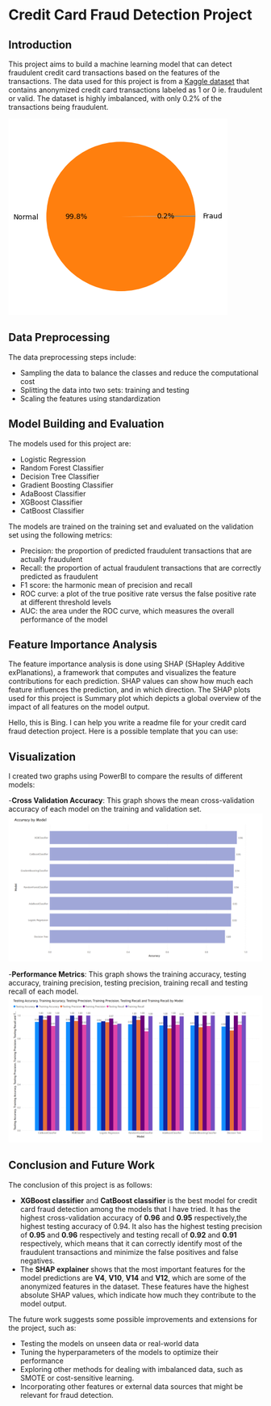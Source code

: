 # Credit Card Fraud Detection Project

## Introduction
This project aims to build a machine learning model that can detect fraudulent credit card transactions based on the features of the transactions. The data used for this project is from a [Kaggle dataset](https://www.kaggle.com/datasets/mlg-ulb/creditcardfraud) that contains anonymized credit card transactions labeled as 1 or 0 ie. fraudulent or valid. The dataset is highly imbalanced, with only 0.2% of the transactions being fraudulent.

<img src="https://github.com/Farah-DeebaJ/CreditCardFraudDetection/blob/main/distribution.png">


## Data Preprocessing
The data preprocessing steps include:

- Sampling the data to balance the classes and reduce the computational cost
- Splitting the data into two sets: training and testing
- Scaling the features using standardization

## Model Building and Evaluation
The models used for this project are:

- Logistic Regression
- Random Forest Classifier
- Decision Tree Classifier
- Gradient Boosting Classifier
- AdaBoost Classifier
- XGBoost Classifier
- CatBoost Classifier

The models are trained on the training set and evaluated on the validation set using the following metrics:

- Precision: the proportion of predicted fraudulent transactions that are actually fraudulent
- Recall: the proportion of actual fraudulent transactions that are correctly predicted as fraudulent
- F1 score: the harmonic mean of precision and recall
- ROC curve: a plot of the true positive rate versus the false positive rate at different threshold levels
- AUC: the area under the ROC curve, which measures the overall performance of the model

## Feature Importance Analysis
The feature importance analysis is done using SHAP (SHapley Additive exPlanations), a framework that computes and visualizes the feature contributions for each prediction. SHAP values can show how much each feature influences the prediction, and in which direction. The SHAP plots used for this project is Summary plot which depicts a global overview of the impact of all features on the model output.

Hello, this is Bing. I can help you write a readme file for your credit card fraud detection project. Here is a possible template that you can use:

## Visualization

I created two graphs using PowerBI to compare the results of different models:

-**Cross Validation Accuracy**: This graph shows the mean cross-validation accuracy of each model on the training and validation set.
<img src="https://github.com/Farah-DeebaJ/CreditCardFraudDetection/blob/main/Accuracy.png">


-**Performance Metrics**: This graph shows the training accuracy, testing accuracy, training precision, testing precision, training recall and testing recall of each model.
<img src="https://github.com/Farah-DeebaJ/CreditCardFraudDetection/blob/main/Performance.png">


## Conclusion and Future Work
The conclusion of this project is as follows:
- **XGBoost classifier** and **CatBoost classifier** is the best model for credit card fraud detection among the models that I have tried. It has the highest cross-validation accuracy of **0.96** and **0.95** respectively,the highest testing accuracy of 0.94. It also has the highest testing precision of **0.95** and **0.96** respectively and testing recall of **0.92** and **0.91** respectively, which means that it can correctly identify most of the fraudulent transactions and minimize the false positives and false negatives. 
- The **SHAP explainer** shows that the most important features for the model predictions are **V4**, **V10**, **V14** and **V12**, which are some of the anonymized features in the dataset. These features have the highest absolute SHAP values, which indicate how much they contribute to the model output.

The future work suggests some possible improvements and extensions for the project, such as:
- Testing the models on unseen data or real-world data
- Tuning the hyperparameters of the models to optimize their performance
- Exploring other methods for dealing with imbalanced data, such as SMOTE or cost-sensitive learning.
- Incorporating other features or external data sources that might be relevant for fraud detection.
